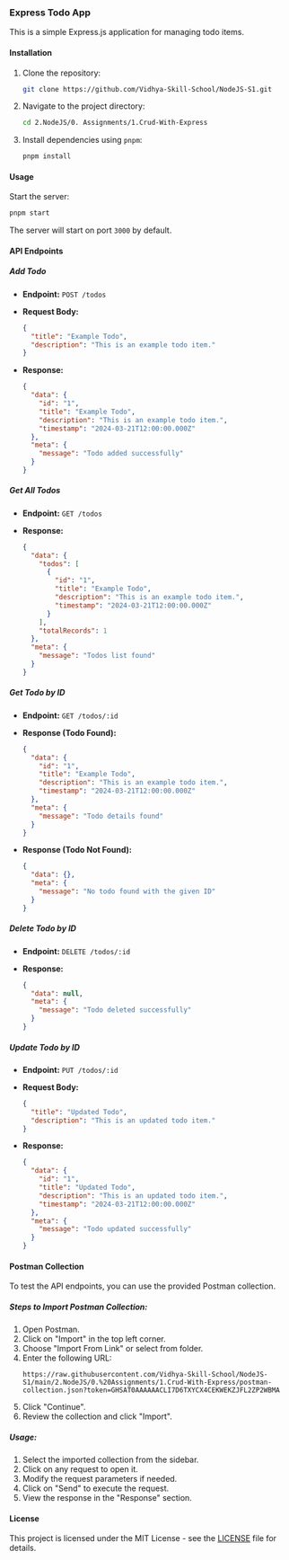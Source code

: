 ### Express Todo App

This is a simple Express.js application for managing todo items.

#### Installation

1. Clone the repository:

   ```bash
   git clone https://github.com/Vidhya-Skill-School/NodeJS-S1.git
   ```

2. Navigate to the project directory:

   ```bash
   cd 2.NodeJS/0. Assignments/1.Crud-With-Express
   ```

3. Install dependencies using `pnpm`:

   ```bash
   pnpm install
   ```

#### Usage

Start the server:

```bash
pnpm start
```

The server will start on port `3000` by default.

#### API Endpoints

##### Add Todo

- **Endpoint:** `POST /todos`
- **Request Body:**

  ```json
  {
    "title": "Example Todo",
    "description": "This is an example todo item."
  }
  ```

- **Response:**

  ```json
  {
    "data": {
      "id": "1",
      "title": "Example Todo",
      "description": "This is an example todo item.",
      "timestamp": "2024-03-21T12:00:00.000Z"
    },
    "meta": {
      "message": "Todo added successfully"
    }
  }
  ```

##### Get All Todos

- **Endpoint:** `GET /todos`
- **Response:**

  ```json
  {
    "data": {
      "todos": [
        {
          "id": "1",
          "title": "Example Todo",
          "description": "This is an example todo item.",
          "timestamp": "2024-03-21T12:00:00.000Z"
        }
      ],
      "totalRecords": 1
    },
    "meta": {
      "message": "Todos list found"
    }
  }
  ```

##### Get Todo by ID

- **Endpoint:** `GET /todos/:id`
- **Response (Todo Found):**

  ```json
  {
    "data": {
      "id": "1",
      "title": "Example Todo",
      "description": "This is an example todo item.",
      "timestamp": "2024-03-21T12:00:00.000Z"
    },
    "meta": {
      "message": "Todo details found"
    }
  }
  ```

- **Response (Todo Not Found):**

  ```json
  {
    "data": {},
    "meta": {
      "message": "No todo found with the given ID"
    }
  }
  ```

##### Delete Todo by ID

- **Endpoint:** `DELETE /todos/:id`
- **Response:**

  ```json
  {
    "data": null,
    "meta": {
      "message": "Todo deleted successfully"
    }
  }
  ```

##### Update Todo by ID

- **Endpoint:** `PUT /todos/:id`
- **Request Body:**

  ```json
  {
    "title": "Updated Todo",
    "description": "This is an updated todo item."
  }
  ```

- **Response:**

  ```json
  {
    "data": {
      "id": "1",
      "title": "Updated Todo",
      "description": "This is an updated todo item.",
      "timestamp": "2024-03-21T12:00:00.000Z"
    },
    "meta": {
      "message": "Todo updated successfully"
    }
  }
  ```

#### Postman Collection

To test the API endpoints, you can use the provided Postman collection.

##### Steps to Import Postman Collection:

1. Open Postman.
2. Click on "Import" in the top left corner.
3. Choose "Import From Link" or select from folder.
4. Enter the following URL:
   ```
   https://raw.githubusercontent.com/Vidhya-Skill-School/NodeJS-S1/main/2.NodeJS/0.%20Assignments/1.Crud-With-Express/postman-collection.json?token=GHSAT0AAAAAACLI7D6TXYCX4CEKWEKZJFL2ZP2WBMA
   ```
5. Click "Continue".
6. Review the collection and click "Import".

##### Usage:

1. Select the imported collection from the sidebar.
2. Click on any request to open it.
3. Modify the request parameters if needed.
4. Click on "Send" to execute the request.
5. View the response in the "Response" section.

#### License

This project is licensed under the MIT License - see the [LICENSE](LICENSE) file for details.
